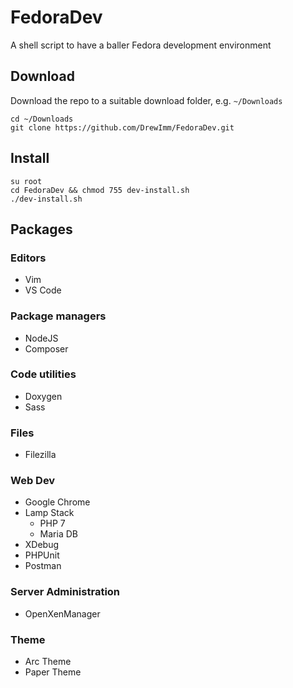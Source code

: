 # FedoraDev
A shell script to have a baller Fedora development environment

## Download

Download the repo to a suitable download folder, e.g. `~/Downloads`
```shell
cd ~/Downloads
git clone https://github.com/DrewImm/FedoraDev.git
```

## Install
```shell
su root
cd FedoraDev && chmod 755 dev-install.sh
./dev-install.sh
```

## Packages
### Editors
- Vim
- VS Code

### Package managers
- NodeJS
- Composer

### Code utilities
- Doxygen
- Sass

### Files
- Filezilla

### Web Dev
- Google Chrome
- Lamp Stack
  - PHP 7
  - Maria DB
- XDebug
- PHPUnit
- Postman

### Server Administration
- OpenXenManager

### Theme
- Arc Theme
- Paper Theme
